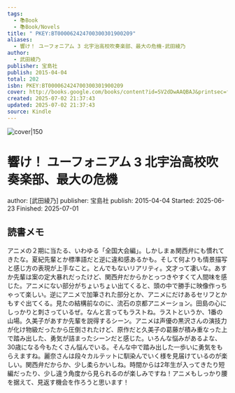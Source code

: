 ```yaml
---
tags:
  - 📚Book
  - 📚Book/Novels
title: " PKEY:BT000062424700300301900209"
aliases:
  - 響け！ ユーフォニアム 3 北宇治高校吹奏楽部、最大の危機-武田綾乃
author:
  - 武田綾乃
publisher: 宝島社
publish: 2015-04-04
total: 202
isbn: PKEY:BT000062424700300301900209
cover: http://books.google.com/books/content?id=SV2dDwAAQBAJ&printsec=frontcover&img=1&zoom=1&edge=curl&source=gbs_api
created: 2025-07-02 21:37:43
updated: 2025-07-02 21:37:43
source: Kindle
---
```

![cover|150](http://books.google.com/books/content?id=SV2dDwAAQBAJ&printsec=frontcover&img=1&zoom=1&edge=curl&source=gbs_api)
# 響け！ ユーフォニアム 3 北宇治高校吹奏楽部、最大の危機
author: [武田綾乃]
publisher: 宝島社
publish: 2015-04-04
Started: 2025-06-23
Finished: 2025-07-01
## 読書メモ
アニメの２期に当たる、いわゆる「全国大会編」。しかしまぁ関西弁にも慣れてきたな。夏紀先輩とか標準語だと逆に違和感あるかも。そして何よりも情景描写と感じ方の表現が上手なこと。とんでもないリアリティ。文才って凄いな。あすか先輩は案の定大暴れだったけど、関西弁だからかとっつきやすくて人間味を感じた。アニメにない部分がちょいちょい出てくると、頭の中で勝手に映像作っちゃって楽しい。逆にアニメで加筆された部分とか、アニメにだけあるセリフとかもすぐ出てくる。見たの結構前なのに、流石の京都アニメーション。田島の心にしっかりと刺さっているぜ。なんと言ってもラストね。ラストというか、1番の山場。久美子があすか先輩を説得するシーン。アニメは声優の黒沢さんの演技力が化け物級だったから圧倒されたけど、原作だと久美子の葛藤が積み重なった上で踏み出した、勇気が詰まったシーンだと感じた。いろんな悩みがあるよな、30歳になる今もたくさん悩んでいる。そんな中で踏み出した一歩いに勇気をもらえますね。麗奈さんは段々カルテットに馴染んでいく様を見届けているのが楽しい。関西弁だからか、少し柔らかいしね。時間からは2年生が入ってきたり短編だったり、少し違う角度から見られるのが楽しみですね！アニメもしっかり腰を据えて、見返す機会を作ろうと思います！